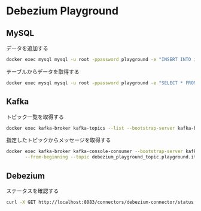 # Debezium Playground

## MySQL

データを追加する
```bash
docker exec mysql mysql -u root -ppassword playground -e "INSERT INTO items (name) VALUE ('ジーパン');"
```

テーブルからデータを取得する
```bash
docker exec mysql mysql -u root -ppassword playground -e "SELECT * FROM items;"
```

## Kafka

トピック一覧を取得する
```bash
docker exec kafka-broker kafka-topics --list --bootstrap-server kafka-broker:9092
```

指定したトピックからメッセージを取得する
```bash
docker exec kafka-broker kafka-console-consumer --bootstrap-server kafka-broker:9092 \
       --from-beginning --topic debezium_playground_topic.playground.items
```

## Debezium

ステータスを確認する
```bash
curl -X GET http://localhost:8083/connectors/debezium-connector/status
```
